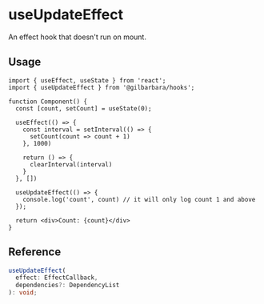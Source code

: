 # useUpdateEffect

An effect hook that doesn't run on mount.

## Usage

```tsx
import { useEffect, useState } from 'react';
import { useUpdateEffect } from '@gilbarbara/hooks';

function Component() {
  const [count, setCount] = useState(0);

  useEffect(() => {
    const interval = setInterval(() => {
      setCount(count => count + 1)
    }, 1000)

    return () => {
      clearInterval(interval)
    }
  }, [])

  useUpdateEffect(() => {
    console.log('count', count) // it will only log count 1 and above
  });

  return <div>Count: {count}</div>
}
```

## Reference

```typescript
useUpdateEffect(
  effect: EffectCallback,
  dependencies?: DependencyList
): void;
```

